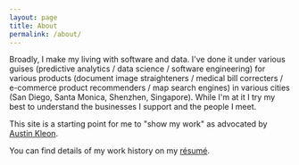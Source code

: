 ```yaml
---
layout: page
title: About
permalink: /about/
---
```


Broadly, I make my living with software and data.  I've done it under various guises (predictive analytics / data science / software engineering) for various products (document image straighteners / medical bill correcters / e-commerce product recommenders / map search engines) in various cities (San Diego, Santa Monica, Shenzhen, Singapore).   While I'm at it I try my best to understand the businesses I support and the people I meet.

This site is a starting point for me to "show my work" as advocated by [Austin Kleon][show-your-work].

You can find details of my work history on my [résumé][github-resume].

[show-your-work]: https://austinkleon.com/show-your-work/
[github-resume]: https://github.com/ericdoi/resume/blob/master/eric_doi_resume.pdf